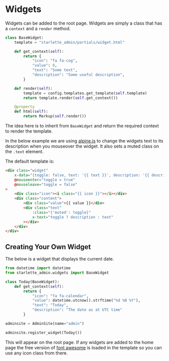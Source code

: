 # Widgets

Widgets can be added to the root page. Widgets are simply a class that has a `context`
and a `render` method.

```python
class BaseWidget:
    template = "starlette_admin/partials/widget.html"

    def get_context(self):
        return {
            "icon": "fa fa-cog",
            "value": 0,
            "text": "Some text",
            "description": "Some useful description",
        }

    def render(self):
        template = config.templates.get_template(self.template)
        return template.render(self.get_context())

    @property
    def html(self):
        return Markup(self.render())
```

The idea here is to inherit from `BaseWidget` and return the required context to
render the template.

In the below example we are using [alpine.js](https://github.com/alpinejs/alpine) 
to change the widgets text to its description when you mouseover the widget.
It also sets a muted class on the `.text` element.

The default template is:

```html
<div class="widget" 
    x-data="{toggle: false, text: '{{ text }}', description: '{{ description }}'}"
    @mouseenter="toggle = true"
    @mouseleave="toggle = false"
>
    <div class="icon"><i class="{{ icon }}"></i></div>
    <div class="content">
        <div class="value">{{ value }}</div>
        <div class="text"
            :class="{'muted': toggle}"
            x-text="toggle ? description : text"
        ></div>
    </div>
</div>
```

## Creating Your Own Widget

The below is a widget that displays the current date.

```python
from datetime import datetime
from starlette_admin.widgets import BaseWidget

class Today(BaseWidget):
    def get_context(self):
        return {
            "icon": "fa fa-calendar",
            "value": datetime.utcnow().strftime("%d %B %Y"),
            "text": "Today",
            "description": "The date as at UTC time"
        }

adminsite = AdminSite(name="admin")

adminsite.register_widget(Today())
```

This will appear on the root page. If any widgets are added to the home page the free
version of [font awesome](https://fontawesome.com/icons?d=gallery&m=free) is loaded in the template
so you can use any icon class from there.
